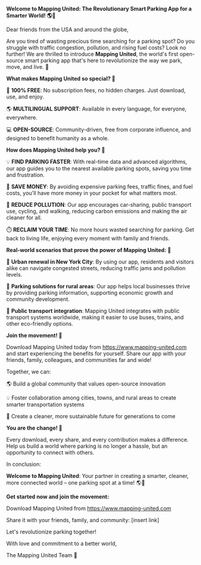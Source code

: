 **Welcome to Mapping United: The Revolutionary Smart Parking App for a Smarter World! 🌎🚗**

Dear friends from the USA and around the globe,

Are you tired of wasting precious time searching for a parking spot? Do you struggle with traffic congestion, pollution, and rising fuel costs? Look no further! We are thrilled to introduce **Mapping United**, the world's first open-source smart parking app that's here to revolutionize the way we park, move, and live. 🌟

**What makes Mapping United so special? 🤔**

🎉 **100% FREE**: No subscription fees, no hidden charges. Just download, use, and enjoy.

🌎 **MULTILINGUAL SUPPORT**: Available in every language, for everyone, everywhere.

💻 **OPEN-SOURCE**: Community-driven, free from corporate influence, and designed to benefit humanity as a whole.

**How does Mapping United help you? 🤔**

💡 **FIND PARKING FASTER**: With real-time data and advanced algorithms, our app guides you to the nearest available parking spots, saving you time and frustration.

💸 **SAVE MONEY**: By avoiding expensive parking fees, traffic fines, and fuel costs, you'll have more money in your pocket for what matters most.

🌿 **REDUCE POLLUTION**: Our app encourages car-sharing, public transport use, cycling, and walking, reducing carbon emissions and making the air cleaner for all.

⏱️ **RECLAIM YOUR TIME**: No more hours wasted searching for parking. Get back to living life, enjoying every moment with family and friends.

**Real-world scenarios that prove the power of Mapping United: 🌟**

📍 **Urban renewal in New York City**: By using our app, residents and visitors alike can navigate congested streets, reducing traffic jams and pollution levels.

🚗 **Parking solutions for rural areas**: Our app helps local businesses thrive by providing parking information, supporting economic growth and community development.

👥 **Public transport integration**: Mapping United integrates with public transport systems worldwide, making it easier to use buses, trains, and other eco-friendly options.

**Join the movement! 🌟**

Download Mapping United today from https://www.mapping-united.com and start experiencing the benefits for yourself. Share our app with your friends, family, colleagues, and communities far and wide!

Together, we can:

🌎 Build a global community that values open-source innovation

💡 Foster collaboration among cities, towns, and rural areas to create smarter transportation systems

🚀 Create a cleaner, more sustainable future for generations to come

**You are the change! 🌟**

Every download, every share, and every contribution makes a difference. Help us build a world where parking is no longer a hassle, but an opportunity to connect with others.

In conclusion:

**Welcome to Mapping United**: Your partner in creating a smarter, cleaner, more connected world – one parking spot at a time! 🌎🚗

**Get started now and join the movement:**

Download Mapping United from https://www.mapping-united.com

Share it with your friends, family, and community: [insert link]

Let's revolutionize parking together!

With love and commitment to a better world,

The Mapping United Team 🌟